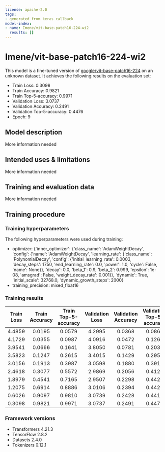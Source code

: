```yaml
---
license: apache-2.0
tags:
- generated_from_keras_callback
model-index:
- name: Imene/vit-base-patch16-224-wi2
  results: []
---
```


<!-- This model card has been generated automatically according to the information Keras had access to. You should
probably proofread and complete it, then remove this comment. -->

# Imene/vit-base-patch16-224-wi2

This model is a fine-tuned version of [google/vit-base-patch16-224](https://huggingface.co/google/vit-base-patch16-224) on an unknown dataset.
It achieves the following results on the evaluation set:
- Train Loss: 0.3098
- Train Accuracy: 0.9821
- Train Top-5-accuracy: 0.9971
- Validation Loss: 3.0737
- Validation Accuracy: 0.2491
- Validation Top-5-accuracy: 0.4476
- Epoch: 9

## Model description

More information needed

## Intended uses & limitations

More information needed

## Training and evaluation data

More information needed

## Training procedure

### Training hyperparameters

The following hyperparameters were used during training:
- optimizer: {'inner_optimizer': {'class_name': 'AdamWeightDecay', 'config': {'name': 'AdamWeightDecay', 'learning_rate': {'class_name': 'PolynomialDecay', 'config': {'initial_learning_rate': 0.0003, 'decay_steps': 1750, 'end_learning_rate': 0.0, 'power': 1.0, 'cycle': False, 'name': None}}, 'decay': 0.0, 'beta_1': 0.9, 'beta_2': 0.999, 'epsilon': 1e-08, 'amsgrad': False, 'weight_decay_rate': 0.001}}, 'dynamic': True, 'initial_scale': 32768.0, 'dynamic_growth_steps': 2000}
- training_precision: mixed_float16

### Training results

| Train Loss | Train Accuracy | Train Top-5-accuracy | Validation Loss | Validation Accuracy | Validation Top-5-accuracy | Epoch |
|:----------:|:--------------:|:--------------------:|:---------------:|:-------------------:|:-------------------------:|:-----:|
| 4.4859     | 0.0195         | 0.0579               | 4.2995          | 0.0368              | 0.0865                    | 0     |
| 4.1729     | 0.0355         | 0.0987               | 4.0916          | 0.0472              | 0.1266                    | 1     |
| 3.9541     | 0.0666         | 0.1641               | 3.8050          | 0.0781              | 0.2035                    | 2     |
| 3.5823     | 0.1247         | 0.2615               | 3.4015          | 0.1429              | 0.2950                    | 3     |
| 3.0156     | 0.1913         | 0.3987               | 3.0598          | 0.1880              | 0.3916                    | 4     |
| 2.4618     | 0.3077         | 0.5572               | 2.9869          | 0.2056              | 0.4129                    | 5     |
| 1.8979     | 0.4541         | 0.7165               | 2.9507          | 0.2298              | 0.4425                    | 6     |
| 1.2075     | 0.6914         | 0.8886               | 3.0106          | 0.2394              | 0.4425                    | 7     |
| 0.6026     | 0.9097         | 0.9810               | 3.0739          | 0.2428              | 0.4413                    | 8     |
| 0.3098     | 0.9821         | 0.9971               | 3.0737          | 0.2491              | 0.4476                    | 9     |


### Framework versions

- Transformers 4.21.3
- TensorFlow 2.8.2
- Datasets 2.4.0
- Tokenizers 0.12.1
